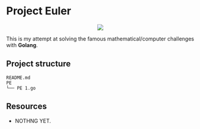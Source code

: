 # Project Euler

<p align="center">
<a><img src="https://placehold.co/600x200/8e8eff/white?text=PROJECT+EULER&font=lato"/></a>
</p>

This is my attempt at solving the famous mathematical/computer challenges with <b>Golang</b>.

## Project structure

```
README.md
PE
└── PE 1.go
```
## Resources
- NOTHNG YET.
